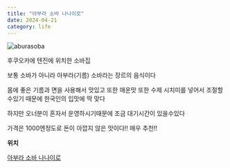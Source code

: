 ```yaml
---
title: "아부라 소바 나나이로"
date: 2024-04-21
category: life
---
```


![aburasoba](/storage/1713694705.jpg)

후쿠오카에 텐진에 위치한 소바집

보통 소바가 아니라 아부라(기름) 소바라는 장르의 음식이다

몸에 좋은 기름과 면을 사용해서 맛있고 또한 매운맛 또한 수제 시치미를 넣어서 조절할수있기 때문에 한국인의 입맛에 딱 맞다

하지만 오너분이 혼자서 운영하시기때문에 조금 대기시간이 있을수있다

가격은 1000엔정도로 돈이 아깝지 않은 맛이다!! 매우 추천!!

**위치**

[아부라 소바 나나이로](https://maps.app.goo.gl/SBVPJmN9uNZpnoFz5)
